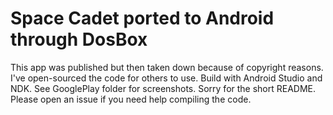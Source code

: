 # Space Cadet ported to Android through DosBox
This app was published but then taken down because of copyright reasons. I've open-sourced the code for others to use. Build with Android Studio and NDK. See GooglePlay folder for screenshots. Sorry for the short README. Please open an issue if you need help compiling the code.
